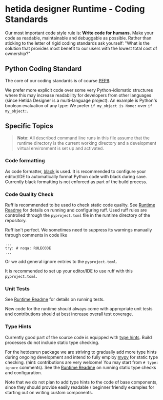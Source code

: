 # hetida designer Runtime - Coding Standards

Our most important code style rule is: **Write code for humans.** Make your code
as readable, maintainable and debuggable as possible. Rather than sticking to the letter of rigid coding standards ask yourself: "What is the solution that provides most benefit to our users with the lowest total cost of ownership?"

## Python Coding Standard
The core of our coding standards is of course [PEP8](https://www.python.org/dev/peps/pep-0008/).

We prefer more explicit code over some very Python-idiomatic structures where this may increase readability for developers from other languages (since Hetida Designer is a multi-language project). An example is Python's boolean evaluation of any type: We prefer `if my_object is None:` over `if my_object:`.

## Specific Topics

> **Note**: All described command line runs in this file assume that the runtime directory is the current working directory and a development virtual environment is set up and activated.

### Code formatting
As code formatter, [black](https://github.com/ambv/black) is used. It is recommended to configure your editor/IDE to automatically format Python code with black during save. Currently black formatting is not enforced as part of the build process.


### Code Quality Check
Ruff is recommended to be used to check static code quality. See [Runtime Readme](./README.md) for details on running and configuring ruff. Used ruff rules are controlled through the `pyproject.toml` file in the runtime directory of the repository.

Ruff isn't perfect. We sometimes need to suppress its warnings manually through comments
in code like
```
...
try: # noqa: RULECODE
...
```
Or we add general ignore entries to the `pyproject.toml`. 

It is recommended to set up your editor/IDE to use ruff with this `pyproject.toml`.


### Unit Tests
See [Runtime Readme](./README.md) for details on running tests.

New code for the runtime should always come with appropriate unit tests and contributions should at best increase overall test coverage.


### Type Hints
Currently good part of the source code is equipped with [type hints](https://www.python.org/dev/peps/pep-0484/). Build processes do not include static type checking.

For the hetdesrun package we are striving to gradually add more type hints during ongoing development and intend to fully employ [mypy](http://mypy-lang.org/) for static type checking. (hint: contributions are very welcome! You may start from `# type: ignore` comments). See the [Runtime Readme](./README.md) on running static type checks and configuration.

Note that we do not plan to add type hints to the code of base components, since they should provide easily readable / beginner friendly examples for starting out on writing custom components.
